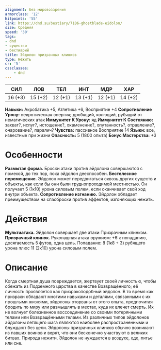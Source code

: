 ```yaml
---
alignment: без мировоззрения
armorclass: '12'
hitpoints: '55'
link: https://dnd.su/bestiary/7186-ghostblade-eidolon/
size: Средняя
speed: '30'
tags:
- dnd
- существо
- бестиарий
title: Эйдолон призрачных клинков
type: Нежить
cr: '5'
cssclasses:
    - dnd
---
```



| СИЛ | ЛОВ | ТЕЛ | ИНТ | МДР | ХАР |
|---|---|---|---|---|---|
| 16 (+3) | 15 (+2) | 12 (+1) | 13 (+1) | 12 (+1) | 14 (+2) |
**Навыки:** Акробатика +5, Атлетика +6, Восприятие +4
**Сопротивление Урону:** некротическая энергия; дробящий, колющий, рубящий от немагических атак
**Иммунитет К Урону:** яд
**Иммунитет К Состоянию:** захват?, испуг?, истощение?, окаменение?, опутанность?, отравление?, очарование?, паралич?
**Чувства:** пассивное Восприятие 14
**Языки:** все, известные при жизни
**Опасность:** 5 (1800 опыта)
**Бонус Мастерства:** +3


# Особенности
**Размытая форма.** Броски атаки против эйдолона совершаются с помехой, до тех пор, пока эйдолон дееспособен.
**Бестелесное перемещение.** Эйдолон может передвигаться сквозь других существ и объекты, как если бы они были труднопроходимой местностью. Он получает 5 (1к10) урона силовым полем, если оканчивает свой ход внутри объекта.
**Сопротивление изгнанию.** Эйдолон обладает преимуществом на спасброски против эффектов, изгоняющих нежить.


# Действия
**Мультиатака.** Эйдолон совершает две атаки Призрачным клинком.
**Призрачный клинок.** Рукопашная атака оружием: +6 к попаданию, досягаемость 5 футов, одна цель. Попадание: 8 (1к8 + 3) рубящего урона плюс 11 (2к10) урона силовым полем.


# Описание
Когда смертная душа повреждается, жертвует своей личностью, чтобы сбежать из Подземного царства в качестве Возвращённого; её личность проявляется как призракоподобный эйдолон. В то время как призраки обладают многими навыками и деталями, связанными с их прошлыми жизнями, эйдолоны оторваны от этого опыта, предпочитая бродить по миру или размышлять в местах, куда их влечет смерть. Их не волнует болезненное воссоединение со своими потерянными телами или Возвращёнными телами. Из различных типов эйдолонов эйдолоны летящего шага являются наиболее распространенными и блуждают без цели. Эйдолоны призрачных клинков обычно возникают из павших воинов и верят, что они бесконечно участвуют в великих битвах. Природа нежити. Эйдолон не нуждается в воздухе, еде, питье или сне.